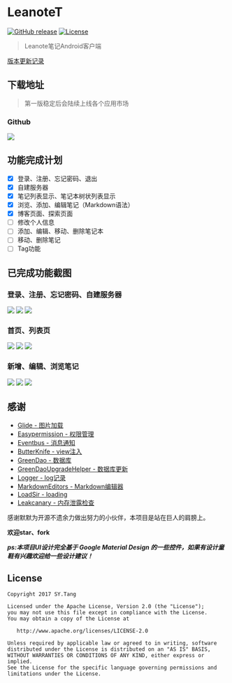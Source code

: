 # LeanoteT

[![GitHub release](https://img.shields.io/github/release/tsy12321/LeanoteAndroid.svg)](https://github.com/tsy12321/LeanoteAndroid/releases)
[![License](https://img.shields.io/badge/license-Apache%202-green.svg)](https://www.apache.org/licenses/LICENSE-2.0)

> Leanote笔记Android客户端

[版本更新记录](https://github.com/tsy12321/LeanoteAndroid/releases)

## 下载地址

> 第一版稳定后会陆续上线各个应用市场

### Github

![](https://github.com/tsy12321/LeanoteAndroid/blob/master/images/leanotet-0.1.png)

## 功能完成计划

- [x] 登录、注册、忘记密码、退出
- [x] 自建服务器
- [x] 笔记列表显示、笔记本树状列表显示
- [x] 浏览、添加、编辑笔记（Markdown语法）
- [x] 博客页面、探索页面
- [ ] 修改个人信息
- [ ] 添加、编辑、移动、删除笔记本
- [ ] 移动、删除笔记
- [ ] Tag功能

## 已完成功能截图

### 登录、注册、忘记密码、自建服务器

![](https://github.com/tsy12321/LeanoteAndroid/blob/master/images/%E7%99%BB%E5%BD%951.png)
![](https://github.com/tsy12321/LeanoteAndroid/blob/master/images/%E7%99%BB%E5%BD%952.png)
![](https://github.com/tsy12321/LeanoteAndroid/blob/master/images/%E6%B3%A8%E5%86%8C.png)

### 首页、列表页

![](https://github.com/tsy12321/LeanoteAndroid/blob/master/images/%E9%A6%96%E9%A1%B51.png)
![](https://github.com/tsy12321/LeanoteAndroid/blob/master/images/%E9%A6%96%E9%A1%B52.png)
![](https://github.com/tsy12321/LeanoteAndroid/blob/master/images/%E9%A6%96%E9%A1%B53.png)

### 新增、编辑、浏览笔记

![](https://github.com/tsy12321/LeanoteAndroid/blob/master/images/%E6%96%B0%E5%A2%9E%E7%AC%94%E8%AE%B0.png)
![](https://github.com/tsy12321/LeanoteAndroid/blob/master/images/%E6%B5%8F%E8%A7%88%E7%AC%94%E8%AE%B0.png)
![](https://github.com/tsy12321/LeanoteAndroid/blob/master/images/%E7%BC%96%E8%BE%91%E7%AC%94%E8%AE%B0.png)

## 感谢

- [Glide - 图片加载](https://github.com/bumptech/glide)
- [Easypermission - 权限管理](https://github.com/googlesamples/easypermissions)
- [Eventbus - 消息通知](https://github.com/greenrobot/EventBus)
- [ButterKnife - view注入](https://github.com/JakeWharton/butterknife)
- [GreenDao - 数据库](https://github.com/greenrobot/greenDAO)
- [GreenDaoUpgradeHelper - 数据库更新](https://github.com/yuweiguocn/GreenDaoUpgradeHelper)
- [Logger - log记录](https://github.com/orhanobut/logger)
- [MarkdownEditors - Markdown编辑器](https://github.com/qinci/MarkdownEditors)
- [LoadSir - loading](https://github.com/KingJA/LoadSir)
- [Leakcanary - 内存泄露检查](https://github.com/square/leakcanary)

感谢默默为开源不遗余力做出努力的小伙伴，本项目是站在巨人的肩膀上。

**欢迎star、fork**

***ps:本项目UI设计完全基于 Google Material Design 的一些控件，如果有设计童鞋有兴趣欢迎给一些设计建议！***

License
-------

    Copyright 2017 SY.Tang

    Licensed under the Apache License, Version 2.0 (the "License");
    you may not use this file except in compliance with the License.
    You may obtain a copy of the License at

       http://www.apache.org/licenses/LICENSE-2.0

    Unless required by applicable law or agreed to in writing, software
    distributed under the License is distributed on an "AS IS" BASIS,
    WITHOUT WARRANTIES OR CONDITIONS OF ANY KIND, either express or implied.
    See the License for the specific language governing permissions and
    limitations under the License.